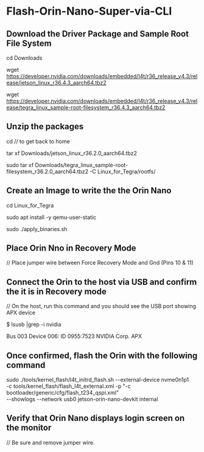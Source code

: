 # Flash-Orin-Nano-Super-via-CLI

## Download the Driver Package and Sample Root File System

cd Downloads

wget https://developer.nvidia.com/downloads/embedded/l4t/r36_release_v4.3/release/jetson_linux_r36.4.3_aarch64.tbz2

wget https://developer.nvidia.com/downloads/embedded/l4t/r36_release_v4.3/release/tegra_linux_sample-root-filesystem_r36.4.3_aarch64.tbz2

## Unzip the packages

cd  // to get back to home

tar xf Downloads/jetson_linux_r36.2.0_aarch64.tbz2

sudo tar xf Downloads/tegra_linux_sample-root-filesystem_r36.2.0_aarch64.tbz2 -C Linux_for_Tegra/rootfs/

## Create an Image to write the the Orin Nano
cd Linux_for_Tegra

sudo apt install -y qemu-user-static

sudo ./apply_binaries.sh

## Place Orin Nno in Recovery Mode

// Place jumper wire between Force Recovery Mode and Gnd  (Pins 10 & 11)

## Connect the Orin to the host via USB and confirm the it is in Recovery mode

// On the host, run this command and you should see the USB port showing APX device

$ lsusb |grep -i nvidia

Bus 003 Device 006: ID 0955:7523 NVIDIA Corp. APX

## Once confirmed, flash the Orin with the following command

sudo ./tools/kernel_flash/l4t_initrd_flash.sh --external-device nvme0n1p1 \
  -c tools/kernel_flash/flash_l4t_external.xml -p "-c bootloader/generic/cfg/flash_t234_qspi.xml" \
  --showlogs --network usb0 jetson-orin-nano-devkit internal

  ## Verify that Orin Nano displays login screen on the monitor

  // Be sure and remove jumper wire.

  

  
